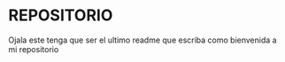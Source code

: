 # REPOSITORIO
Ojala este tenga que ser el ultimo readme que escriba como bienvenida a mi repositorio
